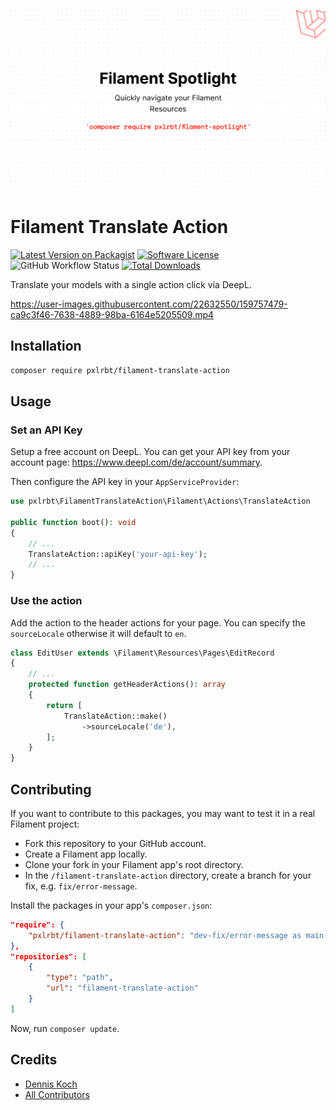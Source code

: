 <div class="filament-hidden">

![header](./.github/resources/header.png)

</div>

# Filament Translate Action

<div class="filament-hidden">

[![Latest Version on Packagist](https://img.shields.io/packagist/v/pxlrbt/filament-translate-action.svg?include_prereleases)](https://packagist.org/packages/pxlrbt/filament-translate-action)
[![Software License](https://img.shields.io/badge/license-MIT-brightgreen.svg)](LICENSE.md)
![GitHub Workflow Status](https://img.shields.io/github/actions/workflow/status/pxlrbt/filament-translate-action/code-style.yml?branch=main&label=Code%20style&style=flat-square)
[![Total Downloads](https://img.shields.io/packagist/dt/pxlrbt/filament-translate-action.svg)](https://packagist.org/packages/pxlrbt/filament-translate-action)

</div>

Translate your models with a single action click via DeepL.

https://user-images.githubusercontent.com/22632550/159757479-ca9c3f46-7638-4889-98ba-6164e5205509.mp4


## Installation



```bash
composer require pxlrbt/filament-translate-action
```

## Usage

### Set an API Key

Setup a free account on DeepL. You can get your API key from your account page: https://www.deepl.com/de/account/summary. 

Then configure the API key in your `AppServiceProvider`:

```php
use pxlrbt\FilamentTranslateAction\Filament\Actions\TranslateAction

public function boot(): void
{
    // ...
    TranslateAction::apiKey('your-api-key');
    // ...
}
```

### Use the action 

Add the action to the header actions for your page. You can specify the `sourceLocale` otherwise it will default to `en`.

```php
class EditUser extends \Filament\Resources\Pages\EditRecord
{
    // ...
    protected function getHeaderActions(): array
    {
        return [
            TranslateAction::make()
                ->sourceLocale('de'),
        ];
    }    
}
```


## Contributing

If you want to contribute to this packages, you may want to test it in a real Filament project:

- Fork this repository to your GitHub account.
- Create a Filament app locally.
- Clone your fork in your Filament app's root directory.
- In the `/filament-translate-action` directory, create a branch for your fix, e.g. `fix/error-message`.

Install the packages in your app's `composer.json`:

```json
"require": {
    "pxlrbt/filament-translate-action": "dev-fix/error-message as main-dev",
},
"repositories": [
    {
        "type": "path",
        "url": "filament-translate-action"
    }
]
```

Now, run `composer update`.

## Credits
- [Dennis Koch](https://github.com/pxlrbt)
- [All Contributors](../../contributors)
